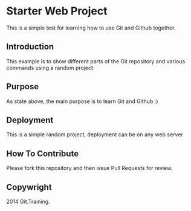 # Starter Web Project

This is a simple test for learning
how to use Git and Github together.

## Introduction

This example is to show different parts of 
the Git repository and various commands
using a random project

## Purpose

As state above, the main purpose is to 
learn Git and Github :) 

## Deployment

This is a simple random project, deployment
can be on any web server

## How To Contribute

Please fork this repository and then issue Pull Requests for review.

## Copywright

2014 Git.Training.